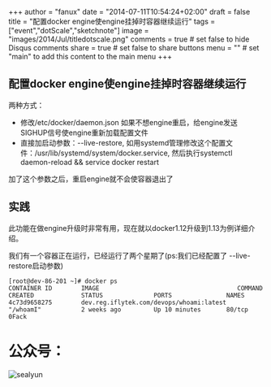 +++
author = "fanux"
date = "2014-07-11T10:54:24+02:00"
draft = false
title = "配置docker engine使engine挂掉时容器继续运行"
tags = ["event","dotScale","sketchnote"]
image = "images/2014/Jul/titledotscale.png"
comments = true     # set false to hide Disqus comments
share = true        # set false to share buttons
menu = ""           # set "main" to add this content to the main menu
+++

## 配置docker engine使engine挂掉时容器继续运行
两种方式：
* 修改/etc/docker/daemon.json 如果不想engine重启，给engine发送SIGHUP信号使engine重新加载配置文件
* 直接加启动参数：--live-restore,  如用systemd管理修改这个配置文件：/usr/lib/systemd/system/docker.service,
  然后执行systemctl daemon-reload && service docker restart

加了这个参数之后，重启engine就不会使容器退出了

## 实践
此功能在做engine升级时非常有用，现在就以docker1.12升级到1.13为例详细介绍。

我们有一个容器正在运行，已经运行了两个星期了(ps:我们已经配置了 --live-restore启动参数)
```
[root@dev-86-201 ~]# docker ps
CONTAINER ID        IMAGE                                      COMMAND             CREATED             STATUS              PORTS               NAMES
4c73d9658275        dev.reg.iflytek.com/devops/whoami:latest   "/whoamI"           2 weeks ago         Up 10 minutes       80/tcp              0Fack
```

# 公众号：
![sealyun](https://sealyun.com/kubernetes-qrcode.jpg)
